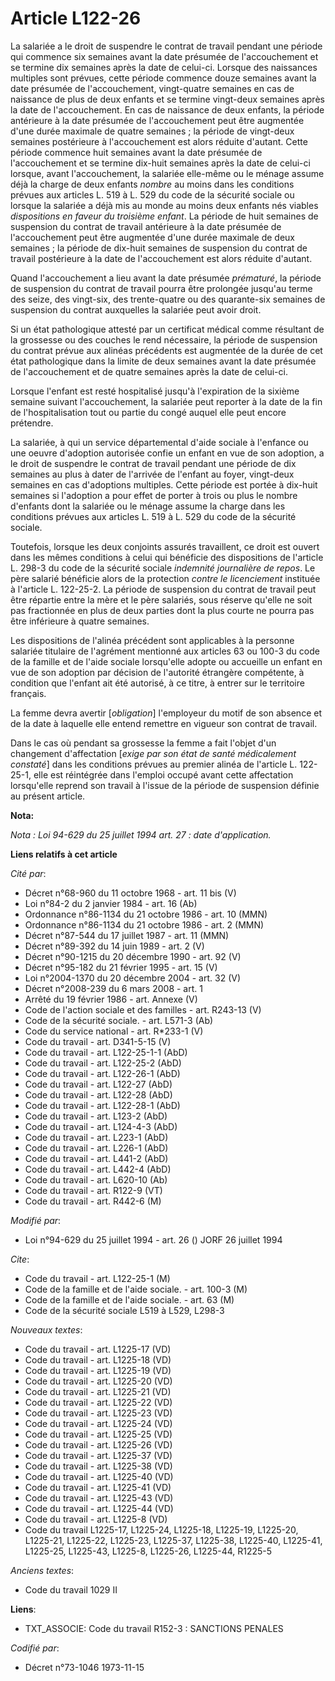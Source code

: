 # Article L122-26

La salariée a le droit de suspendre le contrat de travail pendant une période qui commence six semaines avant la date
présumée de l'accouchement et se termine dix semaines après la date de celui-ci. Lorsque des naissances multiples sont
prévues, cette période commence douze semaines avant la date présumée de l'accouchement, vingt-quatre semaines en cas de
naissance de plus de deux enfants et se termine vingt-deux semaines après la date de l'accouchement. En cas de naissance de
deux enfants, la période antérieure à la date présumée de l'accouchement peut être augmentée d'une durée maximale de quatre
semaines ; la période de vingt-deux semaines postérieure à l'accouchement est alors réduite d'autant. Cette période commence
huit semaines avant la date présumée de l'accouchement et se termine dix-huit semaines après la date de celui-ci lorsque,
avant l'accouchement, la salariée elle-même ou le ménage assume déjà la charge de deux enfants *nombre* au moins dans les
conditions prévues aux articles L. 519 à L. 529 du code de la sécurité sociale ou lorsque la salariée a déjà mis au monde au
moins deux enfants nés viables *dispositions en faveur du troisième enfant*. La période de huit semaines de suspension du
contrat de travail antérieure à la date présumée de l'accouchement peut être augmentée d'une durée maximale de deux
semaines ; la période de dix-huit semaines de suspension du contrat de travail postérieure à la date de l'accouchement est
alors réduite d'autant.

Quand l'accouchement a lieu avant la date présumée *prématuré*, la période de suspension du contrat de travail pourra être
prolongée jusqu'au terme des seize, des vingt-six, des trente-quatre ou des quarante-six semaines de suspension du contrat
auxquelles la salariée peut avoir droit.

Si un état pathologique attesté par un certificat médical comme résultant de la grossesse ou des couches le rend nécessaire,
la période de suspension du contrat prévue aux alinéas précédents est augmentée de la durée de cet état pathologique dans la
limite de deux semaines avant la date présumée de l'accouchement et de quatre semaines après la date de celui-ci.

Lorsque l'enfant est resté hospitalisé jusqu'à l'expiration de la sixième semaine suivant l'accouchement, la salariée peut
reporter à la date de la fin de l'hospitalisation tout ou partie du congé auquel elle peut encore prétendre.

La salariée, à qui un service départemental d'aide sociale à l'enfance ou une oeuvre d'adoption autorisée confie un enfant en
vue de son adoption, a le droit de suspendre le contrat de travail pendant une période de dix semaines au plus à dater de
l'arrivée de l'enfant au foyer, vingt-deux semaines en cas d'adoptions multiples. Cette période est portée à dix-huit
semaines si l'adoption a pour effet de porter à trois ou plus le nombre d'enfants dont la salariée ou le ménage assume la
charge dans les conditions prévues aux articles L. 519 à L. 529 du code de la sécurité sociale.

Toutefois, lorsque les deux conjoints assurés travaillent, ce droit est ouvert dans les mêmes conditions à celui qui
bénéficie des dispositions de l'article L. 298-3 du code de la sécurité sociale *indemnité journalière de repos*. Le père
salarié bénéficie alors de la protection *contre le licenciement* instituée à l'article L. 122-25-2. La période de suspension
du contrat de travail peut être répartie entre la mère et le père salariés, sous réserve qu'elle ne soit pas fractionnée en
plus de deux parties dont la plus courte ne pourra pas être inférieure à quatre semaines.

Les dispositions de l'alinéa précédent sont applicables à la personne salariée titulaire de l'agrément mentionné aux articles
63 ou 100-3 du code de la famille et de l'aide sociale lorsqu'elle adopte ou accueille un enfant en vue de son adoption par
décision de l'autorité étrangère compétente, à condition que l'enfant ait été autorisé, à ce titre, à entrer sur le
territoire français.

La femme devra avertir [*obligation*] l'employeur du motif de son absence et de la date à laquelle elle entend remettre en
vigueur son contrat de travail.

Dans le cas où pendant sa grossesse la femme a fait l'objet d'un changement d'affectation [*exige par son état de santé
médicalement constaté*] dans les conditions prévues au premier alinéa de l'article L. 122-25-1, elle est réintégrée dans
l'emploi occupé avant cette affectation lorsqu'elle reprend son travail à l'issue de la période de suspension définie au
présent article.

**Nota:**

*Nota : Loi 94-629 du 25 juillet 1994 art. 27 : date d'application.*

**Liens relatifs à cet article**

_Cité par_:

  - Décret n°68-960 du 11 octobre 1968 - art. 11 bis (V)
  - Loi n°84-2 du 2 janvier 1984 - art. 16 (Ab)
  - Ordonnance n°86-1134 du 21 octobre 1986 - art. 10 (MMN)
  - Ordonnance n°86-1134 du 21 octobre 1986 - art. 2 (MMN)
  - Décret n°87-544 du 17 juillet 1987 - art. 11 (MMN)
  - Décret n°89-392 du 14 juin 1989 - art. 2 (V)
  - Décret n°90-1215 du 20 décembre 1990 - art. 92 (V)
  - Décret n°95-182 du 21 février 1995 - art. 15 (V)
  - Loi n°2004-1370 du 20 décembre 2004 - art. 32 (V)
  - Décret n°2008-239 du 6 mars 2008 - art. 1
  - Arrêté du 19 février 1986 - art. Annexe (V)
  - Code de l'action sociale et des familles - art. R243-13 (V)
  - Code de la sécurité sociale. - art. L571-3 (Ab)
  - Code du service national - art. R*233-1 (V)
  - Code du travail - art. D341-5-15 (V)
  - Code du travail - art. L122-25-1-1 (AbD)
  - Code du travail - art. L122-25-2 (AbD)
  - Code du travail - art. L122-26-1 (AbD)
  - Code du travail - art. L122-27 (AbD)
  - Code du travail - art. L122-28 (AbD)
  - Code du travail - art. L122-28-1 (AbD)
  - Code du travail - art. L123-2 (AbD)
  - Code du travail - art. L124-4-3 (AbD)
  - Code du travail - art. L223-1 (AbD)
  - Code du travail - art. L226-1 (AbD)
  - Code du travail - art. L441-2 (AbD)
  - Code du travail - art. L442-4 (AbD)
  - Code du travail - art. L620-10 (Ab)
  - Code du travail - art. R122-9 (VT)
  - Code du travail - art. R442-6 (M)

_Modifié par_:

  - Loi n°94-629 du 25 juillet 1994 - art. 26 () JORF 26 juillet 1994

_Cite_:

  - Code du travail - art. L122-25-1 (M)
  - Code de la famille et de l'aide sociale. - art. 100-3 (M)
  - Code de la famille et de l'aide sociale. - art. 63 (M)
  - Code de la sécurité sociale L519 à L529, L298-3

_Nouveaux textes_:

  - Code du travail - art. L1225-17 (VD)
  - Code du travail - art. L1225-18 (VD)
  - Code du travail - art. L1225-19 (VD)
  - Code du travail - art. L1225-20 (VD)
  - Code du travail - art. L1225-21 (VD)
  - Code du travail - art. L1225-22 (VD)
  - Code du travail - art. L1225-23 (VD)
  - Code du travail - art. L1225-24 (VD)
  - Code du travail - art. L1225-25 (VD)
  - Code du travail - art. L1225-26 (VD)
  - Code du travail - art. L1225-37 (VD)
  - Code du travail - art. L1225-38 (VD)
  - Code du travail - art. L1225-40 (VD)
  - Code du travail - art. L1225-41 (VD)
  - Code du travail - art. L1225-43 (VD)
  - Code du travail - art. L1225-44 (VD)
  - Code du travail - art. L1225-8 (VD)
  - Code du travail L1225-17, L1225-24, L1225-18, L1225-19, L1225-20, L1225-21, L1225-22, L1225-23, L1225-37, L1225-38, L1225-40, L1225-41, L1225-25, L1225-43, L1225-8, L1225-26, L1225-44, R1225-5

_Anciens textes_:

  - Code du travail 1029 II

**Liens**:

  - TXT_ASSOCIE: Code du travail R152-3 : SANCTIONS PENALES

_Codifié par_:

  - Décret n°73-1046 1973-11-15
